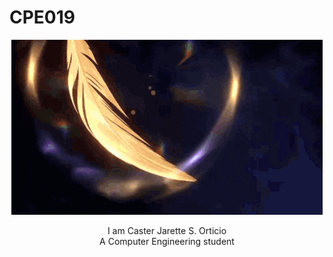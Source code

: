 # CPE019
<p align = "center">
 <img src="https://github.com/Nulily/CPE019/blob/main/Sunday.gif">
</p>
<p align ="center">
 I am Caster Jarette S. Orticio
 <br>A Computer Engineering student
</p>
